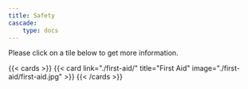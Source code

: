 ```yaml
---
title: Safety
cascade:
    type: docs
---
```


Please click on a tile below to get more information.

{{< cards >}}
  {{< card link="./first-aid/" title="First Aid" image="./first-aid/first-aid.jpg" >}}
{{< /cards >}}
